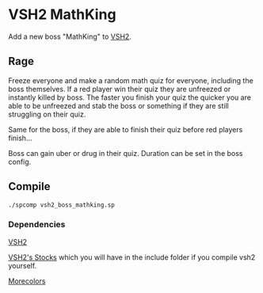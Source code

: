 # VSH2 MathKing

Add a new boss "MathKing" to [VSH2](https://github.com/VSH2-Devs/Vs-Saxton-Hale-2).

## Rage

Freeze everyone and make a random math quiz for everyone, including the boss themselves. If a red player win their quiz they are unfreezed or instantly killed by boss. The faster you finish your quiz the quicker you are able to be unfreezed and stab the boss or something if they are still struggling on their quiz.

Same for the boss, if they are able to finish their quiz before red players finish...

Boss can gain uber or drug in their quiz. Duration can be set in the boss config.

## Compile

`./spcomp vsh2_boss_mathking.sp`

### Dependencies

[VSH2](https://github.com/VSH2-Devs/Vs-Saxton-Hale-2)

[VSH2's Stocks](https://github.com/VSH2-Devs/Vs-Saxton-Hale-2/blob/develop/addons/sourcemod/scripting/modules/stocks.inc) which you will have in the include folder if you compile vsh2 yourself.

[Morecolors](https://forums.alliedmods.net/showthread.php?t=185016)
